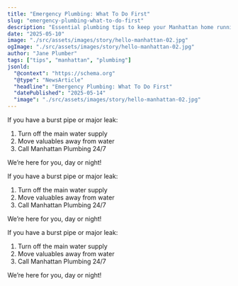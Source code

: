 ```yaml
---
title: "Emergency Plumbing: What To Do First"
slug: "emergency-plumbing-what-to-do-first"
description: "Essential plumbing tips to keep your Manhattan home running smoothly."
date: "2025-05-10"
image: "./src/assets/images/story/hello-manhattan-02.jpg"
ogImage: "./src/assets/images/story/hello-manhattan-02.jpg"
author: "Jane Plumber"
tags: ["tips", "manhattan", "plumbing"]
jsonld:
  "@context": "https://schema.org"
  "@type": "NewsArticle"
  "headline": "Emergency Plumbing: What To Do First"
  "datePublished": "2025-05-14"
  "image": "./src/assets/images/story/hello-manhattan-02.jpg"
---
```


If you have a burst pipe or major leak:

1. Turn off the main water supply
2. Move valuables away from water
3. Call Manhattan Plumbing 24/7

We’re here for you, day or night!

If you have a burst pipe or major leak:

1. Turn off the main water supply
2. Move valuables away from water
3. Call Manhattan Plumbing 24/7

We’re here for you, day or night!

If you have a burst pipe or major leak:

1. Turn off the main water supply
2. Move valuables away from water
3. Call Manhattan Plumbing 24/7

We’re here for you, day or night!
